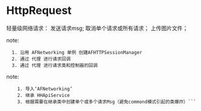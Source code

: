 # HttpRequest

轻量级网络请求：
    发送请求msg;
    取消单个请求或所有请求；
    上传图片文件；
    
note: 

      1. 沿用 AFNetworking 单例 创建AFHTTPSessionManager
      2. 通过 代理 进行请求回调
      3. 通过 代理 进行请求类和控制器的回调
     
note:

``` 
    1. 导入‘AFNetworking’
    2. 继承 HHApiService 
    3. 根据需要在继承类中创建单个或多个请求Msg（避免commond模式引起的类爆炸）```
 
 
 
    

